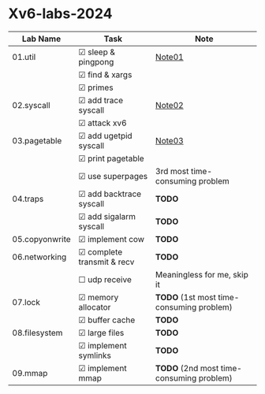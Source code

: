 # Xv6-labs-2024

<!-- ☑ ☐  -->

| Lab Name        | Task                      | Note                                    |
|-----------------|---------------------------|-----------------------------------------|
| 01.util         | ☑ sleep & pingpong        | [Note01](./docs/lab01_util.md)        |
|                 | ☑ find & xargs            |                                         |
|                 | ☑ primes                  |                                         |
| 02.syscall      | ☑ add trace syscall       | [Note02](./docs/lab02_syscall.md)     |
|                 | ☑ attack xv6              |                                         |
| 03.pagetable    | ☑ add ugetpid syscall     | [Note03](./docs/lab03_pagetable.md)                                |
|                 | ☑ print pagetable         | |
|                 | ☑ use superpages          | 3rd most time-consuming problem |
| 04.traps        | ☑ add backtrace syscall   | **TODO**                                |
|                 | ☑ add sigalarm syscall    | **TODO**                                |
| 05.copyonwrite  | ☑ implement cow           | **TODO**                                |
| 06.networking   | ☑ complete transmit & recv| **TODO**                                |
|                 | ☐ udp receive             | Meaningless for me, skip it            |
| 07.lock         | ☑ memory allocator        | **TODO** (1st most time-consuming problem) |
|                 | ☑ buffer cache            | **TODO**                                |
| 08.filesystem   | ☑ large files             | **TODO**                                |
|                 | ☑ implement symlinks      | **TODO**                                |
| 09.mmap         | ☑ implement mmap          | **TODO** (2nd most time-consuming problem) |
